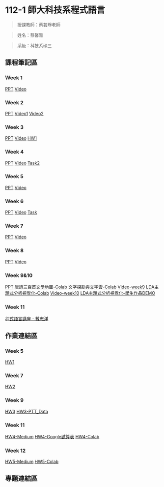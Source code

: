 112-1 師大科技系程式語言
=============


>授課教師：蔡芸琤老師

>姓名：蔡馨雅

>系級：科技系碩三

課程筆記區
-------------
### Ｗeek 1
[PPT](https://docs.google.com/presentation/d/1sKCDNxRvYyp-g6Yyn6JqiHjt1dbzwZYLF8xruGuUdkQ/edit#slide=id.g14b2b9fd77a_1_1306)
[Video](https://www.youtube.com/watch?v=Txbno5CZ2LY)
### Ｗeek 2
[PPT](https://docs.google.com/presentation/d/1rG__GC-ijlRy3SZsAnhu9n4TsS3FR3fYZG8WE1rGyxo/edit#slide=id.g27dd73fb091_0_0)
[Video1](https://youtu.be/rNObnMBiwbQ?si=BsQN8qI15EcWegWw)
[Video2](https://youtu.be/1MHUQmNnDQk?si=IurptC1_zWxigVB9)
### Ｗeek 3
[PPT](https://docs.google.com/presentation/d/1Zs6ve5OW18cbK29H4gYCFfnF6LtshhyNDUW0xsmS-Vw/edit#slide=id.p)
[Video](https://youtu.be/5H3jACkeoO4?si=rkiJF-2tzmOMTfoH)
[HW1](https://moodle3.ntnu.edu.tw/mod/url/view.php?id=681675)
### Ｗeek 4
[PPT](https://docs.google.com/presentation/d/1ksO49KZCe0zUVObMiZCSIGuuyXDfDI2jmC0lO9HLenU/edit#slide=id.g21939175b36_0_300)
[Video](https://youtu.be/jpL9FejPgV4?si=0__yxaNGaXh-kdTc)
[Task2](https://colab.research.google.com/drive/1pB9VGCXMDRx-fpOL4fpxNvnPRId0P0Gp#scrollTo=NyGN1GtUkhHH)
### Ｗeek 5
[PPT](https://docs.google.com/presentation/d/1sdSY81rCz3-V6vACloza1xNXcwo7RYHncFgenAQM43M/edit#slide=id.g2231dcdd239_0_95)
[Video](https://youtu.be/rX9m0GVDzvU?si=NqT70NqhSuM4gQl_)
### Ｗeek 6
[PPT](https://docs.google.com/presentation/d/1xi0VLe2y40oMiN-yNE9xERh3IW-iBrC96KE9kNMDLNg/edit#slide=id.g1f9cb025bde_0_16)
[Video](https://youtu.be/ldPWXlYsUBI?si=bE3xRBE44vEHp-tN)
[Task](https://colab.research.google.com/drive/1E7eHEhyfacWXQjZ3aY6_Z-9oNtlaOGof?hl=zh-tw#scrollTo=NlgyZu_tsda1)
### Ｗeek 7
[PPT](https://docs.google.com/presentation/d/1g6EEYvMuSdYtbv7zlO_emv8MYrDh2Z-loAXLoZAPWIU/edit#slide=id.g208c735537b_0_0)
[Video](https://youtu.be/7Z7KFmz9dbI?si=xRuzmb3L6Cgefruv)
### Ｗeek 8
[PPT](https://docs.google.com/presentation/d/1wQkiVP-Yhs4Mj3lojACvL2upUheg6yXcz8mkscPdljA/edit#slide=id.g208c735537b_0_0)
[Video](https://youtu.be/_a3W2_g4WE0?si=0lSWSpbe0V2OaCrC)
### Ｗeek 9&10
[PPT](https://docs.google.com/presentation/d/1RQysyIQrAqN3uyCvM29jiAGxjrEMxQkx3dTlKElq9ys/edit#slide=id.g208c735537b_0_0)
[唐詩三百首文學地圖-Colab](https://colab.research.google.com/drive/160A8le6qatXCVNIB52jSKmheuKoVuO21?usp=sharing)
[文字探勘與文字雲-Colab](https://colab.research.google.com/drive/1rTlAko4i1daBFp4bQPy-Pgjo8_lQ_DO4?usp=sharing)
[Video-week9](https://youtu.be/AOcSx9QXqbg?si=lBSD7_P0Ut1cosJd)
[LDA主題式分析視覺化-Colab](https://colab.research.google.com/drive/1oOQ_s_b8A-WveY7VHSoa7cc1qlTZY4yD?usp=sharing)
[Video-week10](https://youtu.be/VpSStJonXIk?si=EUrP53q0N_NAXoJ3)
[LDA主題式分析視覺化-學生作品DEMO](https://youtu.be/AOkseAzwYK4?si=ndZPwkrDi-ZXNAqZ)
### Ｗeek 11
[程式語言講座 - 戴志洋](https://youtu.be/gG_88RUNVvo?si=OIu6hn6UKm4v0ZuC)

作業連結區
-------------
### Ｗeek 5
[HW1](https://colab.research.google.com/drive/1y3oRSrLbx67PthT569BLQmOWkWLTucVC#scrollTo=v8pSN7rw2Eds)
### Ｗeek 7
[HW2](https://colab.research.google.com/drive/1qiiyHYZKJ2SnTofHkXgPpEiPsVS97CTB#scrollTo=rRyuyOGvbapr)
### Ｗeek 9
[HW3](https://colab.research.google.com/drive/1SV6CkqpxVWgAqLYx_o_U5Zj745_2RkYK)
[HW3-PTT_Data](https://drive.google.com/drive/folders/165idXOtlWxnmu4S317i9MpouI09tzNKw?usp=drive_link)
### Ｗeek 11
[HW4-Medium](https://medium.com/@61071019h/文字探勘與文字雲-沖繩美食-必吃-特色美食-推薦-9da399c30f34)
[HW4-Google試算表](https://docs.google.com/spreadsheets/d/1uxpI9cv-ni3_ZoqxUA7U7swkVaN25iA-DzFio7FNkUg/edit#gid=0)
[HW4-Colab](https://colab.research.google.com/drive/1DG2FAmB1PCYsngguWGn32TY8lI5GHgQc?usp=sharing)
### Ｗeek 12
[HW5-Medium]()
[HW5-Colab]()

專題連結區
-------------
